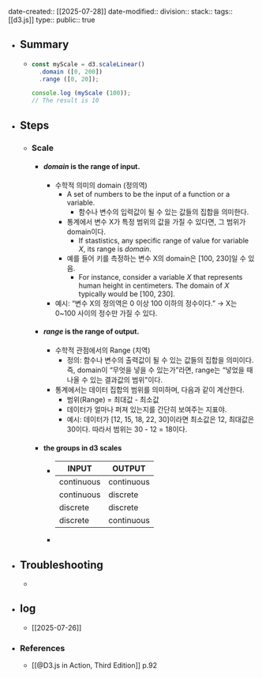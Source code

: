 date-created:: [[2025-07-28]] 
date-modified::
division::
stack::
tags:: [[d3.js]] 
type::
public:: true

- ## Summary
	- ```js
	  const myScale = d3.scaleLinear()
	  	.domain ([0, 200])
	  	.range ([0, 20]);
	  
	  console.log (myScale (100));
	  // The result is 10
	  ```
- ## Steps
	- ### Scale
		- #### ***domain*** is the range of input.
			- 수학적 의미의 domain (정의역)
				- A set of numbers to be the input of a function or a variable.
					- 함수나 변수의 입력값이 될 수 있는 값들의 집합을 의미한다.
				- 통계에서 변수 X가 특정 범위의 값을 가질 수 있다면, 그 범위가 domain이다.
					- If stastistics, any specific range of value for variable *X*, its range is *domain*.
				- 예를 들어 키를 측정하는 변수 X의 domain은 [100, 230]일 수 있음.
					- For instance, consider a variable *X* that represents human height in centimeters. The domain of *X* typically would be [100, 230].
			- 예시: “변수 X의 정의역은 0 이상 100 이하의 정수이다.” → X는 0~100 사이의 정수만 가질 수 있다.
		- #### ***range*** is the range of output.
			- 수학적 관점에서의 Range (치역)
				- 정의: 함수나 변수의 출력값이 될 수 있는 값들의 집합을 의미이다. 즉, domain이 “무엇을 넣을 수 있는가”라면, range는 “넣었을 때 나올 수 있는 결과값의 범위"이다.
			- 통계에서는 데이터 집합의 범위를 의미하며, 다음과 같이 계산한다.
				- 범위(Range) = 최대값 - 최소값
				- 데이터가 얼마나 퍼져 있는지를 간단히 보여주는 지표야.
				- 예시: 데이터가 [12, 15, 18, 22, 30]이라면 최소값은 12, 최대값은 30이다. 따라서 범위는 30 - 12 = 18이다.
		- #### the groups in d3 scales
			- |**INPUT**|**OUTPUT**|
			  |--|--|
			  |continuous|continuous|
			  |continuous|discrete|
			  |discrete|discrete|
			  |discrete|continuous|
			-
- ## Troubleshooting
	-
- ## log
	- [[2025-07-26]]
- ### References
	- [[@D3.js in Action, Third Edition]] p.92